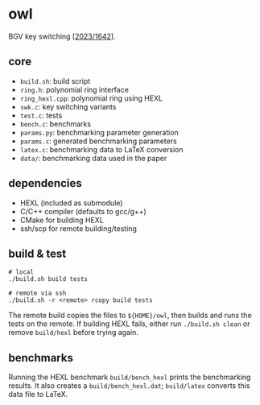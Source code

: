 # owl

BGV key switching [[2023/1642](https://eprint.iacr.org/2023/1642)].


## core

- `build.sh`: build script
- `ring.h`: polynomial ring interface
- `ring_hexl.cpp`: polynomial ring using HEXL
- `swk.c`: key switching variants
- `test.c`: tests
- `bench.c`: benchmarks
- `params.py`: benchmarking parameter generation
- `params.c`: generated benchmarking parameters
- `latex.c`: benchmarking data to LaTeX conversion
- `data/`: benchmarking data used in the paper


## dependencies

- HEXL (included as submodule)
- C/C++ compiler (defaults to gcc/g++)
- CMake for building HEXL
- ssh/scp for remote building/testing


## build & test

```
# local
./build.sh build tests

# remote via ssh
./build.sh -r <remote> rcopy build tests
```

The remote build copies the files to `${HOME}/owl`, then builds and runs the tests on the remote.
If building HEXL fails, either run `./build.sh clean` or remove `build/hexl` before trying again.


## benchmarks

Running the HEXL benchmark `build/bench_hexl` prints the benchmarking results.
It also creates a `build/bench_hexl.dat`; `build/latex` converts this data file to LaTeX.
